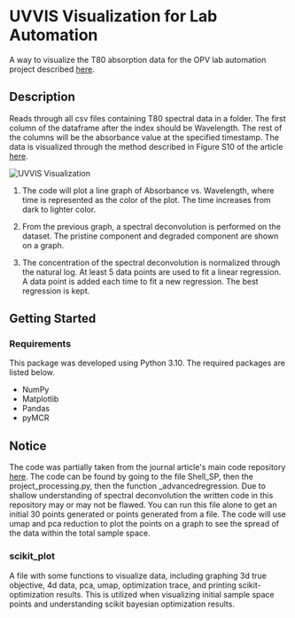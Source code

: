 # UVVIS Visualization for Lab Automation
A way to visualize the T80 absorption data for the OPV lab automation project described [here](https://github.com/changhwang/Lab_Automation/tree/master?tab=readme-ov-file#further-details).

## Description
Reads through all csv files containing T80 spectral data in a folder. The first column of the dataframe after the index should be Wavelength. 
The rest of the columns will be the absorbance value at the specified timestamp. The data is visualized through the method described in Figure S10 of the article [here](https://doi.org/10.1126/science.adi1407).

![UVVIS Visualization](Images/uvvis_visual.png)

1. The code will plot a line graph of Absorbance vs. Wavelength, where time is represented as the color of the plot.
The time increases from dark to lighter color.

2. From the previous graph, a spectral deconvolution is performed on the dataset. The pristine component and degraded component are shown on a graph.

3. The concentration of the spectral deconvolution is normalized through the natural log. At least 5 data points are used to fit a linear regression. A data point is added each time to fit a new regression.
The best regression is kept. 

## Getting Started
### Requirements
This package was developed using Python 3.10. 
The required packages are listed below.

- NumPy
- Matplotlib
- Pandas
- pyMCR

## Notice
The code was partially taken from the journal article's main code repository [here](https://github.com/RBCanty/MIT_AMD_Platform). 
The code can be found by going to the file Shell_SP, then the project_processing.py, then the function _advancedregression.
Due to shallow understanding of spectral deconvolution the written code in this repository may or may not be flawed. 
You can run this file alone to get an initial 30 points generated or points generated from a file. The code will use umap and pca reduction to plot the points on a graph to see the spread of the data within the total sample space.

### scikit_plot
A file with some functions to visualize data, including graphing 3d true objective, 4d data, pca, umap, optimization trace, and printing scikit-optimization results. This is utilized when visualizing initial sample space points and understanding scikit bayesian optimization results.



